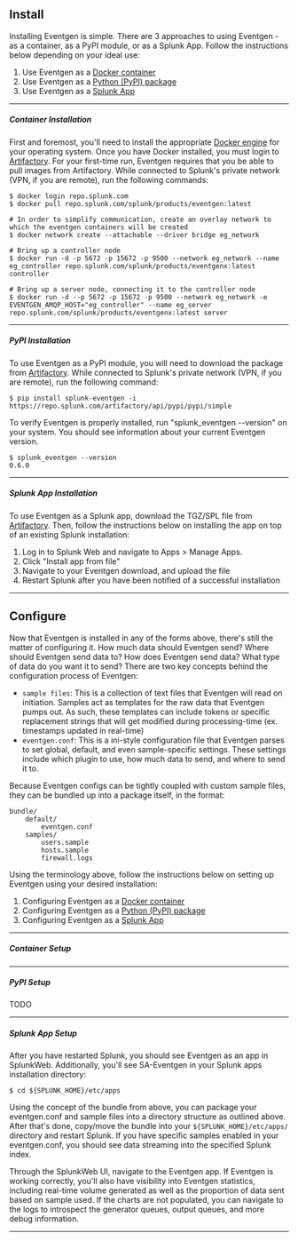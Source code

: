## Install ##

Installing Eventgen is simple. There are 3 approaches to using Eventgen - as a container, as a PyPI module, or as a Splunk App. Follow the instructions below depending on your ideal use:

1. Use Eventgen as a [Docker container](#container-installation)
2. Use Eventgen as a [Python (PyPI) package](#pypi-installation)
3. Use Eventgen as a [Splunk App](#splunk-app-installation)

---

##### Container Installation #####

First and foremost, you'll need to install the appropriate [Docker engine](https://docs.docker.com/engine/installation/#supported-platforms) for your operating system. Once you have Docker installed, you must login to [Artifactory](https://repo.splunk.com). For your first-time run, Eventgen requires that you be able to pull images from Artifactory. While connected to Splunk's private network (VPN, if you are remote), run the following commands:
```
$ docker login repo.splunk.com
$ docker pull repo.splunk.com/splunk/products/eventgen:latest

# In order to simplify communication, create an overlay network to which the eventgen containers will be created
$ docker network create --attachable --driver bridge eg_network

# Bring up a controller node
$ docker run -d -p 5672 -p 15672 -p 9500 --network eg_network --name eg_controller repo.splunk.com/splunk/products/eventgenx:latest controller

# Bring up a server node, connecting it to the controller node
$ docker run -d --p 5672 -p 15672 -p 9500 --network eg_network -e EVENTGEN_AMQP_HOST="eg_controller" --name eg_server repo.splunk.com/splunk/products/eventgenx:latest server
```

---

##### PyPI Installation #####

To use Eventgen as a PyPI module, you will need to download the package from [Artifactory](https://repo.splunk.com). While connected to Splunk's private network (VPN, if you are remote), run the following command:
```
$ pip install splunk-eventgen -i https://repo.splunk.com/artifactory/api/pypi/pypi/simple
```

To verify Eventgen is properly installed, run "splunk_eventgen --version" on your system. You should see information about your current Eventgen version.
```
$ splunk_eventgen --version
0.6.0
```
---

##### Splunk App Installation #####

To use Eventgen as a Splunk app, download the TGZ/SPL file from [Artifactory](https://repo.splunk.com). Then, follow the instructions below on installing the app on top of an existing Splunk installation:

1. Log in to Splunk Web and navigate to Apps > Manage Apps.
2. Click "Install app from file"
3. Navigate to your Eventgen download, and upload the file
4. Restart Splunk after you have been notified of a successful installation

---

## Configure ##

Now that Eventgen is installed in any of the forms above, there's still the matter of configuring it. How much data should Eventgen send? Where should Eventgen send data to? How does Eventgen send data? What type of data do you want it to send? There are two key concepts behind the configuration process of Eventgen:

* `sample files`: This is a collection of text files that Eventgen will read on initiation. Samples act as templates for the raw data that Eventgen pumps out. As such, these templates can include tokens or specific replacement strings that will get modified during processing-time (ex. timestamps updated in real-time)
* `eventgen.conf`: This is a ini-style configuration file that Eventgen parses to set global, default, and even sample-specific settings. These settings include which plugin to use, how much data to send, and where to send it to.

Because Eventgen configs can be tightly coupled with custom sample files, they can be bundled up into a package itself, in the format:
```
bundle/
	default/
		eventgen.conf
	samples/
		users.sample
		hosts.sample
		firewall.logs
```

Using the terminology above, follow the instructions below on setting up Eventgen using your desired installation:

1. Configuring Eventgen as a [Docker container](#container-setup)
2. Configuring Eventgen as a [Python (PyPI) package](#pypi-setup)
3. Configuring Eventgen as a [Splunk App](#splunk-app-setup)

---

##### Container Setup #####



---

##### PyPI Setup #####

TODO

---

##### Splunk App Setup #####

After you have restarted Splunk, you should see Eventgen as an app in SplunkWeb. Additionally, you'll see SA-Eventgen in your Splunk apps installation directory:
```
$ cd ${SPLUNK_HOME}/etc/apps
```

Using the concept of the bundle from above, you can package your eventgen.conf and sample files into a directory structure as outlined above. After that's done, copy/move the bundle into your `${SPLUNK_HOME}/etc/apps/` directory and restart Splunk. If you have specific samples enabled in your eventgen.conf, you should see data streaming into the specified Splunk index. 

Through the SplunkWeb UI, navigate to the Eventgen app. If Eventgen is working correctly, you'll also have visibility into Eventgen statistics, including real-time volume generated as well as the proportion of data sent based on sample used. If the charts are not populated, you can navigate to the logs to introspect the generator queues, output queues, and more debug information.

---
